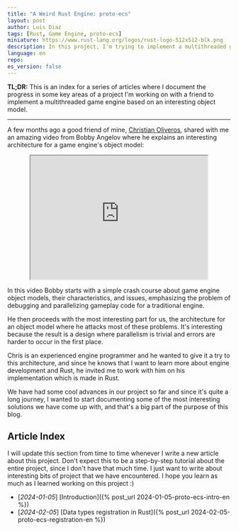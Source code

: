 ```yaml
---
title: "A Weird Rust Engine: proto-ecs" 
layout: post
author: Luis Diaz
tags: [Rust, Game Engine, proto-ecs]
miniature: https://www.rust-lang.org/logos/rust-logo-512x512-blk.png
description: In this project, I'm trying to implement a multithreaded game engine in Rust following Bobby Angelov's object model. This is the index post where I keep track of our progress!
language: en
repo: 
es_version: false
---
```


**TL;DR:** This is an index for a series of articles where I document the progress in some key areas of a project I'm working on with a friend to implement a multithreaded game engine based on an interesting object model. 

---

A few months ago a good friend of mine, [Christian Oliveros](https://github.com/maniatic0), shared with me an amazing video from Bobby Angelov where he explains an interesting architecture for a game engine's object model:

<iframe width="400px" height="280px" style="display: block;
  margin-left: auto;
  margin-right: auto;
  "
src="https://www.youtube.com/embed/jjEsB611kxs">
</iframe> 

In this video Bobby starts with a simple crash course about game engine object models, their characteristics, and issues, emphasizing the problem of debugging and parallelizing gameplay code for a traditional engine. 

He then proceeds with the most interesting part for us, the architecture for an object model where he attacks most of these problems. It's interesting because the result is a design where parallelism is trivial and errors are harder to occur in the first place. 

Chris is an experienced engine programmer and he wanted to give it a try to this architecture, and since he knows that I want to learn more about engine development and Rust, he invited me to work with him on his implementation which is made in Rust. 

We have had some cool advances in our project so far and since it's quite a long journey, I wanted to start documenting some of the most interesting solutions we have come up with, and that's a big part of the purpose of this blog. 

## Article Index

I will update this section from time to time whenever I write a new article about this project. Don't expect this to be a step-by-step tutorial about the entire project, since I don't have that much time. I just want to write about interesting bits of project that we have encountered. I hope you learn as much as I learned working on this project :)


* [*2024-01-05*] [Introduction]({% post_url 2024-01-05-proto-ecs-intro-en %})
* [*2024-02-05*] [Data types registration in Rust]({% post_url 2024-02-05-proto-ecs-registration-en %})
